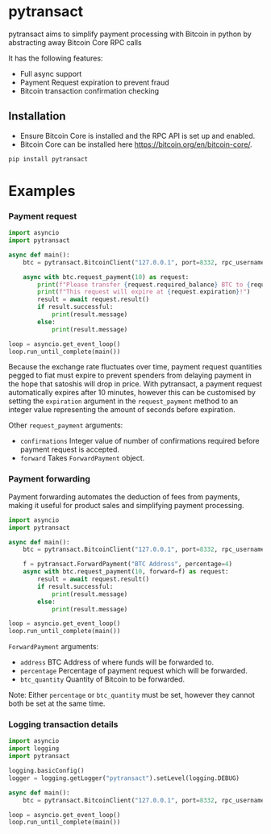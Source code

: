 # pytransact
pytransact aims to simplify payment processing with Bitcoin in python by abstracting away Bitcoin Core RPC calls

It has the following features:

- Full async support
- Payment Request expiration to prevent fraud
- Bitcoin transaction confirmation checking

## Installation

- Ensure Bitcoin Core is installed and the RPC API is set up and enabled.
- Bitcoin Core can be installed here https://bitcoin.org/en/bitcoin-core/.

```
pip install pytransact
```

# Examples

### Payment request

```python
import asyncio
import pytransact

async def main():
    btc = pytransact.BitcoinClient("127.0.0.1", port=8332, rpc_username=username, rpc_password=password)

    async with btc.request_payment(10) as request:
        print(f"Please transfer {request.required_balance} BTC to {request.address}.")
        print(f"This request will expire at {request.expiration}!")
        result = await request.result()
        if result.successful:
            print(result.message)
        else:
            print(result.message)

loop = asyncio.get_event_loop()
loop.run_until_complete(main())
```

Because the exchange rate fluctuates over time, payment request quantities pegged to fiat must expire to prevent spenders from delaying payment in the hope that satoshis will drop in price. With pytransact, a payment request automatically expires after 10 minutes, however this can be customised by setting the `expiration` argument in the `request_payment` method to an integer value representing the amount of seconds before expiration.

Other `request_payment` arguments:
- `confirmations` Integer value of number of confirmations required before payment request is accepted.
- `forward` Takes `ForwardPayment` object.

### Payment forwarding

Payment forwarding automates the deduction of fees from payments, making it useful for product sales and simplifying payment processing.

```python
import asyncio
import pytransact

async def main():
    btc = pytransact.BitcoinClient("127.0.0.1", port=8332, rpc_username=username, rpc_password=password)

    f = pytransact.ForwardPayment("BTC Address", percentage=4)
    async with btc.request_payment(10, forward=f) as request:
        result = await request.result()
        if result.successful:
            print(result.message)
        else:
            print(result.message)

loop = asyncio.get_event_loop()
loop.run_until_complete(main())
```
`ForwardPayment` arguments:
- `address` BTC Address of where funds will be forwarded to.
- `percentage` Percentage of payment request which will be forwarded.
- `btc_quantity` Quantity of Bitcoin to be forwarded.

Note: Either `percentage` or `btc_quantity` must be set, however they cannot both be set at the same time.

### Logging transaction details

```python
import asyncio
import logging
import pytransact

logging.basicConfig()
logger = logging.getLogger("pytransact").setLevel(logging.DEBUG)

async def main():
    btc = pytransact.BitcoinClient("127.0.0.1", port=8332, rpc_username=username, rpc_password=password)

loop = asyncio.get_event_loop()
loop.run_until_complete(main())
```
